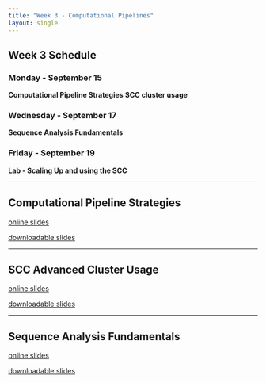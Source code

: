 ```yaml
---
title: "Week 3 - Computational Pipelines"
layout: single
---
```


## Week 3 Schedule

### Monday - September 15
**Computational Pipeline Strategies**
**SCC cluster usage**

### Wednesday - September 17
**Sequence Analysis Fundamentals**

### Friday - September 19
**Lab - Scaling Up and using the SCC**

---

## Computational Pipeline Strategies

[online slides](https://docs.google.com/presentation/d/1ibyJSkFIzO08XsZaa7VQr6FfYwapnwS3tPWvxNIlx7k/present?usp=sharing)

[downloadable slides](https://docs.google.com/presentation/d/1ibyJSkFIzO08XsZaa7VQr6FfYwapnwS3tPWvxNIlx7k/export/pptx)

---

## SCC Advanced Cluster Usage

[online slides](https://docs.google.com/presentation/d/1Bami51mlaynjKNr54saYM8NqQ9_uWFLxCP2Q1f24nGU/present?usp=sharing)

[downloadable slides](https://docs.google.com/presentation/d/1Bami51mlaynjKNr54saYM8NqQ9_uWFLxCP2Q1f24nGU/export/pptx)

---
## Sequence Analysis Fundamentals

[online slides](https://docs.google.com/presentation/d/1KGyfv4jAFoGD-NmN7mNbiKepA-njI3DK5paEwrQqkxk/present?usp=sharing)

[downloadable slides](https://docs.google.com/presentation/d/1KGyfv4jAFoGD-NmN7mNbiKepA-njI3DK5paEwrQqkxk/export/pptx)
